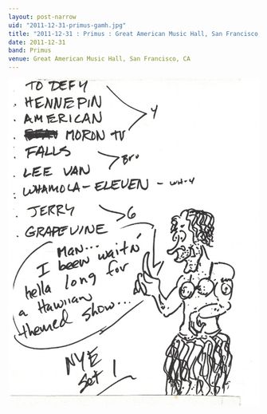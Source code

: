 ```yaml
---
layout: post-narrow
uid: "2011-12-31-primus-gamh.jpg"
title: "2011-12-31 : Primus : Great American Music Hall, San Francisco, CA"
date: 2011-12-31
band: Primus
venue: Great American Music Hall, San Francisco, CA
---
```


<div class="showcase">
  <img src="/img/2011/12/20111231-Primus-GAMH.jpg" alt="2011-12-31-primus-gamh.jpg">
</div>
